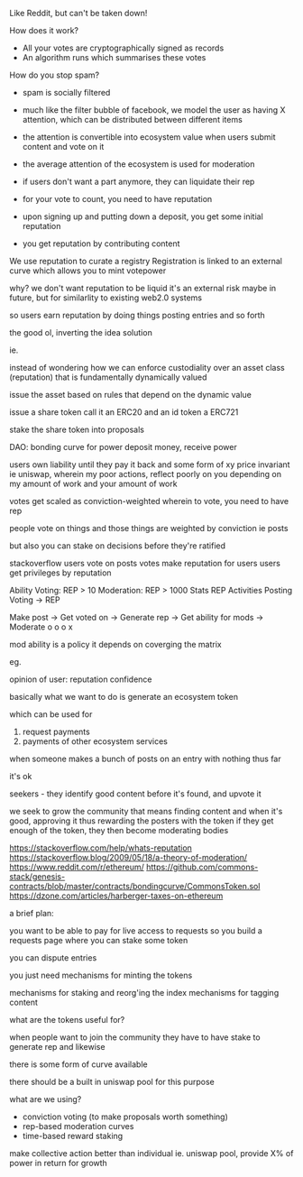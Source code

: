 Like Reddit, but can't be taken down!


How does it work?

* All your votes are cryptographically signed as records
* An algorithm runs which summarises these votes



How do you stop spam?

* spam is socially filtered
* much like the filter bubble of facebook, we model the user as having X attention, which can be distributed between different items
* the attention is convertible into ecosystem value when users submit content and vote on it
* the average attention of the ecosystem is used for moderation






* if users don't want a part anymore, they can liquidate their rep


* for your vote to count, you need to have reputation
* upon signing up and putting down a deposit, you get some initial reputation
* you get reputation by contributing content







We use reputation to curate a registry
Registration is linked to an external curve
which allows you to mint votepower

why? we don't want reputation to be liquid
it's an external risk
maybe in future, but for similarlity to existing web2.0 systems

so users earn reputation by doing things
posting entries and so forth



the good ol, inverting the idea solution




ie. 

instead of wondering how we can enforce custodiality over an asset class (reputation) that is fundamentally
dynamically valued

issue the asset based on rules that depend on the dynamic value

issue a share token
call it an ERC20
and an id token
a ERC721

stake the share token into proposals





DAO:
    bonding curve for power
    deposit money, receive power


users own liability until they pay it back
and some form of xy price invariant ie uniswap, wherein my poor actions, reflect poorly on you depending on my amount of work and your amount of work



votes get scaled as conviction-weighted
wherein to vote, you need to have rep

people vote on things and those things are weighted by conviction
ie posts

but also you can stake on decisions before they're ratified


stackoverflow
users vote on posts
votes make reputation for users
users get privileges by reputation



Ability
    Voting: REP > 10
    Moderation: REP > 1000
Stats
    REP
Activities
    Posting
    Voting  -> REP 


Make post -> Get voted on -> Generate rep -> Get ability for mods -> Moderate
    o            o              o                     x


mod ability is a policy
it depends on coverging the matrix



eg. 

opinion of user:
    reputation
    confidence






basically what we want to do 
is generate an ecosystem token

which can be used for 
1) request payments
2) payments of other ecosystem services


when someone makes a bunch of posts
on an entry with nothing thus far

it's ok


seekers - they identify good content before it's found, and upvote it 

we seek to grow the community
that means finding content
and when it's good, approving it
thus rewarding the posters with the token
if they get enough of the token, they then become moderating bodies

https://stackoverflow.com/help/whats-reputation
https://stackoverflow.blog/2009/05/18/a-theory-of-moderation/
https://www.reddit.com/r/ethereum/
https://github.com/commons-stack/genesis-contracts/blob/master/contracts/bondingcurve/CommonsToken.sol
https://dzone.com/articles/harberger-taxes-on-ethereum





a brief plan:

you want to be able to pay for live access to requests
so you build a requests page
where you can stake some token

you can dispute entries


you just need mechanisms for minting the tokens

mechanisms for staking and reorg'ing the index
mechanisms for tagging content

what are the tokens useful for? 

when people want to join the community
they have to have stake to generate rep
and likewise

there is some form of curve available


there should be a built in uniswap pool for this purpose

what are we using? 
- conviction voting (to make proposals worth something)
- rep-based moderation curves
- time-based reward staking

make collective action better than individual
ie. uniswap pool, provide X% of power in return for growth




